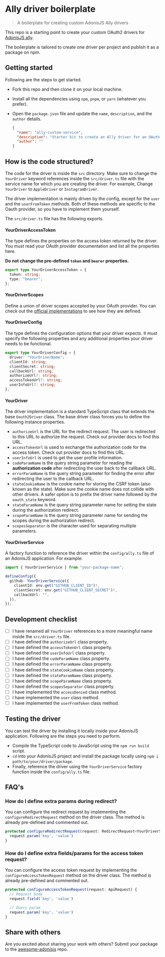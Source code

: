 # Ally driver boilerplate

> A boilerplate for creating custom AdonisJS Ally drivers

This repo is a starting point to create your custom OAuth2 drivers for [AdonisJS ally](https://docs.adonisjs.com/guides/authentication/social-authentication).

The boilerplate is tailored to create one driver per project and publish it as a package on npm.

## Getting started

Following are the steps to get started.

- Fork this repo and then clone it on your local machine.
- Install all the dependencies using `npm`, `pnpm`, or `yarn` (whatever you prefer).
- Open the `package.json` file and update the `name`, `description`, and the `author` details.

  ```json
  {
    "name": "ally-custom-service",
    "description": "Starter kit to create an Ally driver for an OAuth2 service",
    "author": ""
  }
  ```

## How is the code structured?

The code for the driver is inside the `src` directory. Make sure to change the `YourDriver` keyword references inside the `src/driver.ts` file with the service name for which you are creating the driver. For example, Change `YourDriver` to `AppleDriver` or `InstagramDriver`.

The driver implementation is mainly driven by the config, except for the `user` and the `userFromToken` methods. Both of these methods are specific to the Oauth provider, so you have to implement them yourself.

The `src/driver.ts` file has the following exports.

#### YourDriverAccessToken

The type defines the properties on the access token returned by the driver. You must read your OAuth provider documentation and list all the properties here.

**Do not change the pre-defined `token` and `bearer` properties.**

```ts
export type YourDriverAccessToken = {
  token: string;
  type: "bearer";
};
```

#### YourDriverScopes

Define a union of driver scopes accepted by your OAuth provider. You can check out the [official implementations](https://github.com/adonisjs/ally/blob/next/src/types.ts#L237) to see how they are defined.

#### YourDriverConfig

The type defines the configuration options that your driver expects. It must specify the following properties and any additional properties your driver needs to be functional.

```ts
export type YourDriverConfig = {
  driver: "YourDriverName";
  clientId: string;
  clientSecret: string;
  callbackUrl: string;
  authorizeUrl?: string;
  accessTokenUrl?: string;
  userInfoUrl?: string;
};
```

#### YourDriver

The driver implementation is a standard TypeScript class that extends the base `Oauth2Driver` class. The base driver class forces you to define the following instance properties.

- `authorizeUrl` is the URL for the redirect request. The user is redirected to this URL to authorize the request. Check out provider docs to find this URL.
- `accessTokenUrl` is used to exchange the authorization code for the access token. Check out provider docs to find this URL.
- `userInfoUrl` is used to get the user profile information.
- `codeParamName` is the query string parameter for reading the **authorization code** after redirecting the user back to the callback URL.
- `errorParamName` is the query string parameter for finding the error after redirecting the user to the callback URL.
- `stateCookieName` is the cookie name for storing the CSRF token (also known as the state). Make sure the cookie name does not collide with other drivers. A safer option is to prefix the driver name followed by the `oauth_state` keyword.
- `stateParamName` is the query string parameter name for setting the state during the authorization redirect.
- `scopeParamName` is the query string parameter name for sending the scopes during the authorization redirect.
- `scopesSeparator` is the character used for separating multiple parameters.

#### YourDriverService

A factory function to reference the driver within the `config/ally.ts` file of an AdonisJS application. For example:

```ts
import { YourDriverService } from "your-package-name";

defineConfig({
  github: YourDriverService({
    clientId: env.get("GITHUB_CLIENT_ID")!,
    clientSecret: env.get("GITHUB_CLIENT_SECRET")!,
    callbackUrl: "",
  }),
});
```

## Development checklist

- [ ] I have renamed all `YourDriver` references to a more meaningful name inside the `src/driver.ts` file.
- [ ] I have defined the `authorizeUrl` class property.
- [ ] I have defined the `accessTokenUrl` class property.
- [ ] I have defined the `userInfoUrl` class property.
- [ ] I have defined the `codeParamName` class property.
- [ ] I have defined the `errorParamName` class property.
- [ ] I have defined the `stateCookieName` class property.
- [ ] I have defined the `stateParamName` class property.
- [ ] I have defined the `scopeParamName` class property.
- [ ] I have defined the `scopesSeparator` class property.
- [ ] I have implemented the `accessDenied` class method.
- [ ] I have implemented the `user` class method.
- [ ] I have implemented the `userFromToken` class method.

## Testing the driver

You can test the driver by installing it locally inside your AdonisJS application. Following are the steps you need to perform.

- Compile the TypeScript code to JavaScript using the `npm run build` script.
- `cd` into your AdonisJS project and install the package locally using `npm i path/to/your/driver/package`.
- Finally, reference the driver using the `YourDriverService` factory function inside the `config/ally.ts` file.

## FAQ's

### How do I define extra params during redirect?

You can configure the redirect request by implementing the `configureRedirectRequest` method on the driver class. The method is already pre-defined and commented out.

```ts
protected configureRedirectRequest(request: RedirectRequest<YourDriverScopes>) {
  request.param('key', 'value')
}
```

### How do I define extra fields/params for the access token request?

You can configure the access token request by implementing the `configureAccessTokenRequest` method on the driver class. The method is already pre-defined and commented out.

```ts
protected configureAccessTokenRequest(request: ApiRequest) {
  // Request body
  request.field('key', 'value')

  // Query param
  request.param('key', 'value')
}
```

## Share with others

Are you excited about sharing your work with others? Submit your package to the [awesome-adonisjs](https://github.com/adonisjs-community/awesome-adonisjs) repo.
